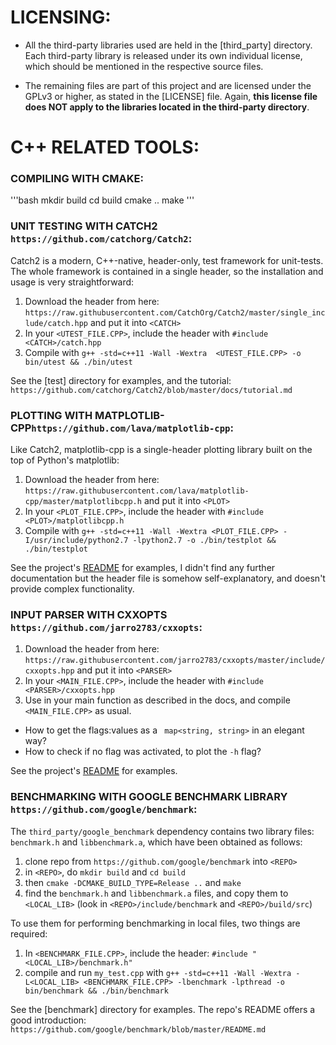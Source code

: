 # LICENSING:

* All the third-party libraries used are held in the [third_party] directory. Each third-party library is released under its own individual license, which should be mentioned in the respective source files.

* The remaining files are part of this project and are licensed under the GPLv3 or higher, as stated in the [LICENSE] file. Again, **this license file does NOT apply to the libraries located in the third-party directory**.


# C++ RELATED TOOLS:


### COMPILING WITH CMAKE:

'''bash
mkdir build
cd build
cmake ..
make
'''

### UNIT TESTING WITH CATCH2 `https://github.com/catchorg/Catch2`:

Catch2 is a modern, C++-native, header-only, test framework for unit-tests. The whole framework is contained in a single header, so the installation and usage is very straightforward:

1. Download the header from here: `https://raw.githubusercontent.com/CatchOrg/Catch2/master/single_include/catch.hpp` and put it into `<CATCH>`
2. In your `<UTEST_FILE.CPP>`, include the header with `#include <CATCH>/catch.hpp`
3. Compile with `g++ -std=c++11 -Wall -Wextra  <UTEST_FILE.CPP> -o bin/utest && ./bin/utest`

See the [test] directory for examples, and the tutorial: `https://github.com/catchorg/Catch2/blob/master/docs/tutorial.md`


### PLOTTING WITH MATPLOTLIB-CPP`https://github.com/lava/matplotlib-cpp`:

Like Catch2, matplotlib-cpp is a single-header plotting library built on the top of Python's matplotlib:

1. Download the header from here: `https://raw.githubusercontent.com/lava/matplotlib-cpp/master/matplotlibcpp.h` and put it into `<PLOT>`
2. In your `<PLOT_FILE.CPP>`, include the header with `#include <PLOT>/matplotlibcpp.h`
3. Compile with `g++ -std=c++11 -Wall -Wextra <PLOT_FILE.CPP> -I/usr/include/python2.7 -lpython2.7 -o ./bin/testplot && ./bin/testplot`


See the project's [README](https://github.com/lava/matplotlib-cpp/blob/master/README.md) for examples, I didn't find any further documentation but the header file is somehow self-explanatory, and doesn't provide complex functionality.

### INPUT PARSER WITH CXXOPTS `https://github.com/jarro2783/cxxopts`:

1. Download the header from here: `https://raw.githubusercontent.com/jarro2783/cxxopts/master/include/cxxopts.hpp` and put it into `<PARSER>`
2. In your `<MAIN_FILE.CPP>`, include the header with `#include <PARSER>/cxxopts.hpp`
3. Use in your main function as described in the docs, and compile `<MAIN_FILE.CPP>` as usual.

* How to get the flags:values as a ` map<string, string>` in an elegant way?
* How to check if no flag was activated, to plot the `-h` flag?

See the project's [README](https://github.com/jarro2783/cxxopts/blob/master/README.md) for examples.

### BENCHMARKING WITH GOOGLE BENCHMARK LIBRARY `https://github.com/google/benchmark`:

The `third_party/google_benchmark` dependency contains two library files: `benchmark.h` and `libbenchmark.a`, which have been obtained as follows:

1. clone repo from `https://github.com/google/benchmark` into `<REPO>`
2. in `<REPO>`, do `mkdir build` and `cd build`
3. then `cmake -DCMAKE_BUILD_TYPE=Release ..` and `make`
4. find the `benchmark.h` and `libbenchmark.a` files, and copy them to `<LOCAL_LIB>` (look in `<REPO>/include/benchmark` and `<REPO>/build/src`)

To use them for performing benchmarking in local files, two things are required:

1. In `<BENCHMARK_FILE.CPP>`, include the header: `#include "<LOCAL_LIB>/benchmark.h"`
2. compile and run `my_test.cpp` with `g++ -std=c++11 -Wall -Wextra -L<LOCAL_LIB> <BENCHMARK_FILE.CPP> -lbenchmark -lpthread -o bin/benchmark && ./bin/benchmark`

See the [benchmark] directory for examples. The repo's README offers a good introduction: `https://github.com/google/benchmark/blob/master/README.md`


